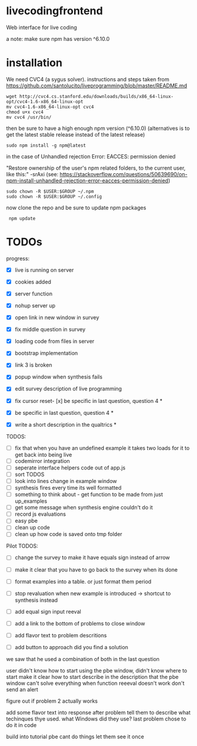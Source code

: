 # livecodingfrontend
Web interface for live coding

a note:
make sure npm has version ^6.10.0

# installation

We need CVC4 (a sygus solver). instructions and steps taken from https://github.com/santolucito/liveprogramming/blob/master/README.md

```
wget http://cvc4.cs.stanford.edu/downloads/builds/x86_64-linux-opt/cvc4-1.6-x86_64-linux-opt
mv cvc4-1.6-x86_64-linux-opt cvc4
chmod u+x cvc4
mv cvc4 /usr/bin/
```

then be sure to have a high enough npm version (^6.10.0) (alternatives is to get the latest stable release instead of the latest release)

```
sudo npm install -g npm@latest
```

in the case of Unhandled rejection Error: EACCES: permission denied


"Restore ownership of the user's npm related folders, to the current user, like this:" -srAxi (see: https://stackoverflow.com/questions/50639690/on-npm-install-unhandled-rejection-error-eacces-permission-denied)


```
sudo chown -R $USER:$GROUP ~/.npm
sudo chown -R $USER:$GROUP ~/.config
```


now clone the repo and be sure to update npm packages
```
 npm update
```

# TODOs

progress:
- [x] live is running on server
- [x] cookies added
- [x] server function
- [x] nohup server up
- [x] open link in new window in survey
- [x] fix middle question in survey
- [x] loading code from files in server
- [x] bootstrap implementation
- [x] link 3 is broken
- [x] popup window when synthesis fails
- [x] edit survey description of live programming
- [x] fix cursor reset- [x] be specific in last question, question 4 *
- [x] be specific in last question, question 4 *
- [x] write a short description in the qualtrics *



TODOS:
- [ ] fix that when you have an undefined example it takes two loads for it to get back into being live
- [ ] codemirror integration
- [ ] seperate interface helpers code out of app.js
- [ ] sort TODOS
- [ ] look into lines change in example window
- [ ] synthesis fires every time its well formatted
- [ ] something to think about - get function to be made from just up_examples
- [ ] get some message when synthesis engine couldn't do it
- [ ] record js evaluations
- [ ] easy pbe
- [ ] clean up code
- [ ] clean up how code is saved onto tmp folder

Pilot TODOS:
- [ ] change the survey to make it have equals sign instead of arrow
- [ ] make it clear that you have to go back to the survey when its done
- [ ] format examples into a table. or just format them period
- [ ] stop revaluation when new example is introduced -> shortcut to synthesis instead
- [ ] add equal sign input reeval
- [ ] add a link to the bottom of problems to close window
- [ ] add flavor text to problem descritions
- [ ] add button to approach did you find a solution


we saw that he used a combination of both in the last question

user didn't know how to start using the pbe window,
didn't know where to start make it clear how to start
describe in the description that the pbe window can't solve everything
when function reeeval doesn't work don't send an alert

figure out if problem 2 actually works

add some flavor text into response after problem tell them to describe what techinques thye used. what Windows did they use?
last problem chose to do it in code

build into tutorial pbe cant do things
let them see it once
